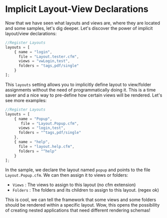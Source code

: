 # Implicit Layout-View Declarations

Now that we have seen what layouts and views are, where they are located and some samples, let's dig deeper. Let's discover the power of implicit layout/view declarations:

```javascript
//Register Layouts
layouts = [
    { name = "login",
      file = "Layout.tester.cfm",
      views = "vwLogin,test",
      folders = "tags,pdf/single"
    }
];
```

This `layouts` setting allows you to implicitly define layout to view/folder assignments without the need of programmatically doing it. This is a time saver and a nice way to pre-define how certain views will be rendered. Let's see more examples:

```javascript
//Register Layouts
layouts = [
    { name = "Popup",
       file = "Layout.Popup.cfm",
      views = "login,test",
      folders = "^tags,pdf/single"
    },
    { name = "help",
      file = "layout.help.cfm",
      folders = "^help"
    }
];
```

In the sample, we declare the layout named `popup` and points to the file `Layout.Popup.cfm`. We can then assign it to views or folders:

* `Views` : The views to assign to this layout \(no cfm extension\)
* `Folders` : The folders and its children to assign to this layout. \(regex ok\)

This is cool, we can tell the framework that some views and some folders should be rendered within a specific layout. Wow, this opens the possibility of creating nested applications that need different rendering schemas!

